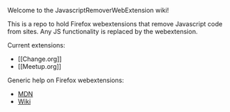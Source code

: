 Welcome to the JavascriptRemoverWebExtension wiki!

This is a repo to hold Firefox webextensions that remove Javascript code from sites. Any JS functionality is replaced by the webextension.  

Current extensions:
 - [[Change.org]]
 - [[Meetup.org]]

  
Generic help on Firefox webextensions:
 - [MDN](https://developer.mozilla.org/en-US/Add-ons/WebExtensions)
 - [Wiki](https://wiki.mozilla.org/WebExtensions)

